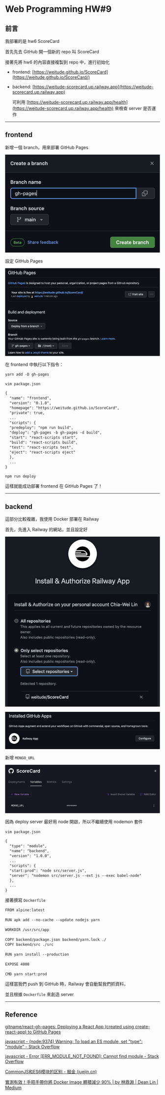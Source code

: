 # Web Programming HW#9

## 前言

我部署的是 hw6 ScoreCard

首先先去 GitHub 開一個新的 repo 叫 ScoreCard

接著先將 hw6 的內容直接複製到 repo 中，進行初始化

- frontend: [https://weitude.github.io/ScoreCard](https://weitude.github.io/ScoreCard/)
- backend: [https://weitude-scorecard.up.railway.app](https://weitude-scorecard.up.railway.app)

  可利用 [https://weitude-scorecard.up.railway.app/health](https://weitude-scorecard.up.railway.app/health) 來檢查
  server 是否運作

---

## frontend

新增一個 branch，用來部署 GitHub Pages

![Untitled](img/gh-pages.png)

設定 GitHub Pages

![Untitled](img/Setting_GitHub_Pages.png)

在 frontend 中執行以下指令：

```
yarn add -D gh-pages
```

`vim package.json`

```
{
  "name": "frontend",
  "version": "0.1.0",
  "homepage": "https://weitude.github.io/ScoreCard",
  "private": true,
  ...
  "scripts": {
  "predeploy": "npm run build",
  "deploy": "gh-pages -b gh-pages -d build",
  "start": "react-scripts start",
  "build": "react-scripts build",
  "test": "react-scripts test",
  "eject": "react-scripts eject"
  },
  ...
}
```

```
npm run deploy
```

這樣就能成功部署 frontend 在 GitHub Pages 了！

---

## backend

這部分比較複雜，我使用 Docker 部署在 Railway

首先，先進入 Railway 的網站，並且設定好

![Untitled](img/Install_Railway.png)

![Untitled](img/Installed_GitHub_Apps.png)

新增 `MONGO_URL`

![Untitled](img/env.png)

因為 deploy server 最好用 node 開啟，所以不繼續使用 nodemon 套件

`vim package.json`

```
{
  "type": "module",
  "name": "backend",
  "version": "1.0.0",
  ...
  "scripts": {
  "start:prod": "node src/server.js",
  "server": "nodemon src/server.js --ext js --exec babel-node"
  },
  ...
}
```

接著撰寫 `Dockerfile`

```docker
FROM alpine:latest

RUN apk add --no-cache --update nodejs yarn

WORKDIR /usr/src/app

COPY backend/package.json backend/yarn.lock ./
COPY backend/src ./src

RUN yarn install --production

EXPOSE 4000

CMD yarn start:prod
```

這樣當我們 push 到 GitHub 時，Railway 會自動幫我們抓資料，

並且根據 `Dockerfile` 來創造 server

---

## Reference

[gitname/react-gh-pages: Deploying a React App (created using create-react-app) to GitHub Pages](https://github.com/gitname/react-gh-pages)

[javascript - (node:9374) Warning: To load an ES module, set "type": "module" - Stack Overflow](https://stackoverflow.com/questions/63588714/node9374-warning-to-load-an-es-module-set-type-module)

[javascript - Error [ERR_MODULE_NOT_FOUND]: Cannot find module - Stack Overflow](https://stackoverflow.com/questions/65384754/error-err-module-not-found-cannot-find-module)

[CommonJS和ES6模块的区别 - 掘金 (juejin.cn)](https://juejin.cn/post/6844904067651600391)

[實測有效！手把手帶你將 Docker Image 體積減少 90% | by 林鼎淵 | Dean Lin | Medium](https://medium.com/dean-lin/%E5%AF%A6%E6%B8%AC%E6%9C%89%E6%95%88-%E6%89%8B%E6%8A%8A%E6%89%8B%E5%B8%B6%E4%BD%A0%E6%B8%9B%E5%B0%91-90-%E7%9A%84-docker-image-%E9%AB%94%E7%A9%8D-10b8e43159ff)